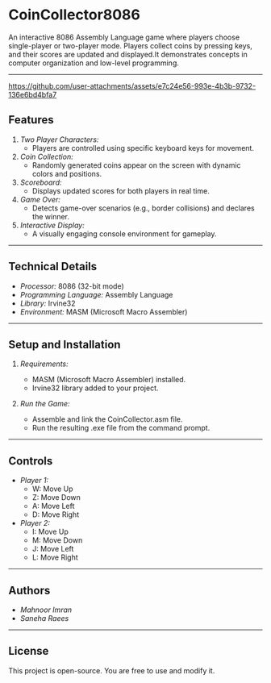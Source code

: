 # CoinCollector8086
An interactive 8086 Assembly Language game where players choose single-player or two-player mode. Players collect coins by pressing keys, and their scores are updated and displayed.It demonstrates concepts in computer organization and low-level programming.

---
https://github.com/user-attachments/assets/e7c24e56-993e-4b3b-9732-136e6bd4bfa7

## Features
1. *Two Player Characters:* 
   - Players are controlled using specific keyboard keys for movement.
2. *Coin Collection:* 
   - Randomly generated coins appear on the screen with dynamic colors and positions.
3. *Scoreboard:* 
   - Displays updated scores for both players in real time.
4. *Game Over:* 
   - Detects game-over scenarios (e.g., border collisions) and declares the winner.
5. *Interactive Display:*
   - A visually engaging console environment for gameplay.

---

## Technical Details
- *Processor:* 8086 (32-bit mode)
- *Programming Language:* Assembly Language
- *Library:* Irvine32
- *Environment:* MASM (Microsoft Macro Assembler)

---

## Setup and Installation
1. *Requirements:*
   - MASM (Microsoft Macro Assembler) installed.
   - Irvine32 library added to your project.

2. *Run the Game:*
   - Assemble and link the CoinCollector.asm file.
   - Run the resulting .exe file from the command prompt.

---

## Controls
- *Player 1:*
  - W: Move Up
  - Z: Move Down
  - A: Move Left
  - D: Move Right
- *Player 2:*
  - I: Move Up
  - M: Move Down
  - J: Move Left
  - L: Move Right

---

## Authors
- *Mahnoor Imran*
- *Saneha Raees*

---

## License
This project is open-source. You are free to use and modify it.
